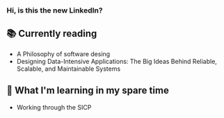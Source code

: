 ### Hi, is this the new LinkedIn?

## :books: Currently reading

* A Philosophy of software desing
* Designing Data-Intensive Applications: The Big Ideas Behind Reliable, Scalable, and Maintainable Systems

## :brain: What I'm learning in my spare time

* Working through the SICP

<!--
**javiermolinar/javiermolinar** is a ✨ _special_ ✨ repository because its `README.md` (this file) appears on your GitHub profile.

Here are some ideas to get you started:

- 🔭 I’m currently working on ...
- 🌱 I’m currently learning ...

-->
